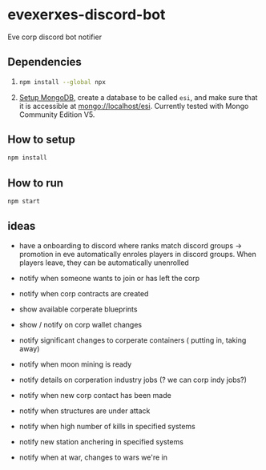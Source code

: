 # evexerxes-discord-bot

Eve corp discord bot notifier

## Dependencies

1. 
    ```bash
    npm install --global npx
    ```

2. [Setup MongoDB](https://docs.mongodb.com/manual/administration/install-community/), create a database to be called `esi`, and make sure that it is accessible at [mongo://localhost/esi](mongo://localhost/esi). Currently tested with Mongo Community Edition V5.

## How to setup

```bash
npm install
```

## How to run

```bash
npm start
```

## ideas

* have a onboarding to discord where ranks match discord groups -> promotion in eve automatically enroles players in discord groups. When players leave, they can be automatically unenrolled

* notify when someone wants to join or has left the corp
* notify when corp contracts are created
* show available corperate blueprints
* show / notify on corp wallet changes
* notify significant changes to corperate containers ( putting in, taking away)
* notify when moon mining is ready
* notify details on corperation industry jobs (? we can corp indy jobs?)
* notify when new corp contact has been made

* notify when structures are under attack
* notify when high number of kills in specified systems
* notify new station anchering in specified systems
* notify when at war, changes to wars we're in
